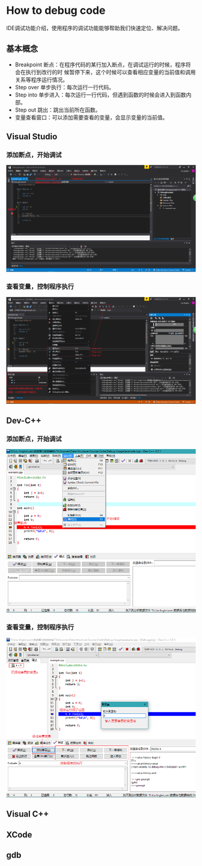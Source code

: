 # How to debug code
IDE调试功能介绍，使用程序的调试功能能够帮助我们快速定位、解决问题。

## 基本概念
- Breakpoint 断点：在程序代码的某行加入断点，在调试运行的时候，程序将会在执行到改行的时
候暂停下来，这个时候可以查看相应变量的当前值和调用关系等程序运行情况。
- Step over 单步执行：每次运行一行代码。
- Step into 单步进入：每次运行一行代码，但遇到函数的时候会进入到函数内部。
- Step out 跳出：跳出当前所在函数。
- 变量查看窗口：可以添加需要查看的变量，会显示变量的当前值。

## Visual Studio
### 添加断点，开始调试
![VS breakpoint](./pic/VS_breakpoint.png)

### 查看变量，控制程序执行
![VS debug 1](./pic/VS_Debug_1.png)

## Dev-C++
### 添加断点，开始调试
![Dev breakpoint](./pic/Dev_breakpoint.png)

### 查看变量，控制程序执行
![Dev debug 1](./pic/Dev_Debug_1.png)

## Visual C++

## XCode


## gdb
